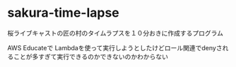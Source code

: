 # sakura-time-lapse

桜ライブキャストの匠の村のタイムラプスを１０分おきに作成するプログラム

AWS Educateで Lambdaを使って実行しようとしたけどロール関連でdenyされることが多すぎて実行できるのかできないのかわからない